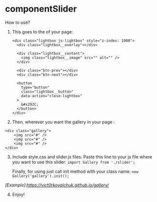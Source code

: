 # componentSlider

How to use?

1.  This goes to the <body> of your page:

    ```
    <div class="lightbox js-lightbox" style="z-index: 1000">
      <div class="lightbox__overlay"></div>

      <div class="lightbox__content">
        <img class="lightbox__image" src="" alt="" />
      </div>

      <div class="btn-prev"></div>
      <div class="btn-next"></div>

      <button
        type="button"
        class="lightbox__button"
        data-action="close-lightbox"
      >
        &#x292C;
      </button>
    </div>
    ```

2.  Then, wherever you want the gallery in your page <body>:

```
<div class="gallery">
    <img src="#" />
    <img src="#" />
    <img src="#" />
</div>
```

3.  Include style.css and slider.js files. Paste this line to your js file where you want to use this slider:
    `import Gallery from './slider';`

    Finally, for using just call init method with your class name:
    `new Gallery('gallery').init();`

_[Example]:https://vict0rkovalchuk.github.io/gallery/_

4. Enjoy!
